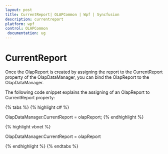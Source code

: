 ```yaml
---
layout: post
title: CurrentReport| OLAPCommon | Wpf | Syncfusion
description: currentreport
platform: wpf
control: OLAPCommon
 documentation: ug
---
```


# CurrentReport

Once the OlapReport is created by assigning the report to the CurrentReport property of the OlapDataManager, you can bind the OlapReport to the OlapDataManager.

The following code snippet explains the assigning of an OlapReport to CurrentReport property:

{% tabs %}
{% highlight c# %}

OlapDataManager.CurrentReport = olapReport;
{% endhighlight  %}



{% highlight vbnet %}

OlapDataManager.CurrentReport = olapReport


{% endhighlight %}
{% endtabs %}

